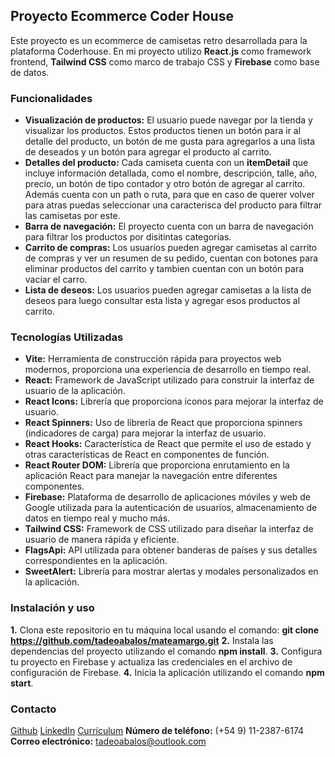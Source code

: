## Proyecto Ecommerce Coder House
Este proyecto es un ecommerce de camisetas retro desarrollada para la plataforma Coderhouse. En mi proyecto utilizo **React.js** como framework frontend, **Tailwind CSS** como marco de trabajo CSS y **Firebase** como base de datos.

### Funcionalidades

- **Visualización de productos:** El usuario puede navegar por la tienda y visualizar los productos. Estos productos tienen un botón para ir al detalle del producto, un botón de me gusta para agregarlos a una lista de deseados  y un botón para agregar el producto al carrito.
- **Detalles del producto:** Cada camiseta cuenta con un **itemDetail** que incluye información detallada, como el nombre, descripción, talle, año, precio, un botón de tipo contador y otro botón de agregar al carrito. Además cuenta con un path o ruta, para que en caso de querer volver para atras puedas seleccionar una caracterisca del producto para filtrar las camisetas por este.
- **Barra de navegación:** El proyecto cuenta con un barra de navegación para filtrar los productos por disitintas categorías.
- **Carrito de compras:** Los usuarios pueden agregar camisetas al carrito de compras y ver un resumen de su pedido, cuentan con botones para eliminar productos del carrito y tambien cuentan con un botón para vacíar el carro.
- **Lista de deseos:** Los usuarios pueden agregar camisetas a la lista de deseos para luego consultar esta lista y agregar esos productos al carrito.

### Tecnologías Utilizadas
- **Vite:** Herramienta de construcción rápida para proyectos web modernos, proporciona una experiencia de desarrollo en tiempo real.
- **React:** Framework de JavaScript utilizado para construir la interfaz de usuario de la aplicación.
- **React Icons:** Librería que proporciona iconos para mejorar la interfaz de usuario.
- **React Spinners:** Uso de librería de React que proporciona spinners (indicadores de carga) para mejorar la interfaz de usuario.
- **React Hooks:** Característica de React que permite el uso de estado y otras características de React en componentes de función. 
- **React Router DOM:** Librería que proporciona enrutamiento en la aplicación React para manejar la navegación entre diferentes componentes.
- **Firebase:** Plataforma de desarrollo de aplicaciones móviles y web de Google utilizada para la autenticación de usuarios, almacenamiento de datos en tiempo real y mucho más.
- **Tailwind CSS:** Framework de CSS utilizado para diseñar la interfaz de usuario de manera rápida y eficiente.
- **FlagsApi:** API utilizada para obtener banderas de países y sus detalles correspondientes en la aplicación.
- **SweetAlert:** Librería para mostrar alertas y modales personalizados en la aplicación.

### Instalación y uso

**1.** Clona este repositorio en tu máquina local usando el comando: **git clone https://github.com/tadeoabalos/mateamargo.git**
**2.** Instala las dependencias del proyecto utilizando el comando **npm install**.
**3.** Configura tu proyecto en Firebase y actualiza las credenciales en el archivo de configuración de Firebase.
**4.** Inicia la aplicación utilizando el comando **npm start**.

### Contacto
[Github](https://github.com/tadeoabalos/)
[LinkedIn](https://www.linkedin.com/in/tadeoabalos/recent-activity/all/)
[Currículum](https://drive.google.com/file/d/1K65QlriCIq5Z32gy9ngWIh1c4oPi4PIP/view?usp=sharing)
**Número de teléfono:** (+54 9) 11-2387-6174
**Correo electrónico:** tadeoabalos@outlook.com
